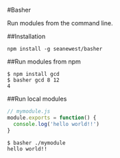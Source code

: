 #Basher

Run modules from the command line.

##Installation

```
npm install -g seanewest/basher
```

##Run modules from npm

```
$ npm install gcd
$ basher gcd 8 12
4
```

##Run local modules
```js
// mymodule.js
module.exports = function() {
  console.log('hello world!!')
}
```

```
$ basher ./mymodule
hello world!!
```
